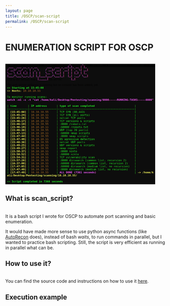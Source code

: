```yaml
---
layout: page
title: /OSCP/scan-script
permalink: /OSCP/scan-script
---
```


<h1>ENUMERATION SCRIPT FOR OSCP</h1>

<p><br><img src="/OSCP/execution-example.png" alt="execution example" style="width:470.5px;height:378.5;"></p>

<h2>What is scan_script?</h2>

<p><br>It is a bash script I wrote for OSCP to automate port scanning and basic enumeration.</p>

<p>It would have made more sense to use python async functions (like <a href="https://github.com/Tib3rius/AutoRecon" target="_blank" rel="noopener noreferrer">AutoRecon</a> does), instead of bash <i>waits</i>, to run commands in parallel, but I wanted to practice bash scripting. Still, the script is very efficient as running in parallel what can be.</p>

<h2>How to use it?</h2>

<p><br>You can find the source code and instructions on how to use it <a href="https://github.com/Plotkine/scan_script" target="_blank" rel="noopener noreferrer">here</a>.</p>

<h2>Execution example</h2>
